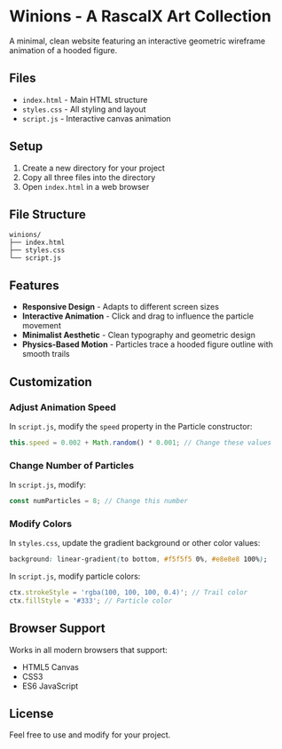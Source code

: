 # Winions - A RascalX Art Collection

A minimal, clean website featuring an interactive geometric wireframe animation of a hooded figure.

## Files

- `index.html` - Main HTML structure
- `styles.css` - All styling and layout
- `script.js` - Interactive canvas animation

## Setup

1. Create a new directory for your project
2. Copy all three files into the directory
3. Open `index.html` in a web browser

## File Structure

```
winions/
├── index.html
├── styles.css
└── script.js
```

## Features

- **Responsive Design** - Adapts to different screen sizes
- **Interactive Animation** - Click and drag to influence the particle movement
- **Minimalist Aesthetic** - Clean typography and geometric design
- **Physics-Based Motion** - Particles trace a hooded figure outline with smooth trails

## Customization

### Adjust Animation Speed
In `script.js`, modify the `speed` property in the Particle constructor:
```javascript
this.speed = 0.002 + Math.random() * 0.001; // Change these values
```

### Change Number of Particles
In `script.js`, modify:
```javascript
const numParticles = 8; // Change this number
```

### Modify Colors
In `styles.css`, update the gradient background or other color values:
```css
background: linear-gradient(to bottom, #f5f5f5 0%, #e8e8e8 100%);
```

In `script.js`, modify particle colors:
```javascript
ctx.strokeStyle = 'rgba(100, 100, 100, 0.4)'; // Trail color
ctx.fillStyle = '#333'; // Particle color
```

## Browser Support

Works in all modern browsers that support:
- HTML5 Canvas
- CSS3
- ES6 JavaScript

## License

Feel free to use and modify for your project.
